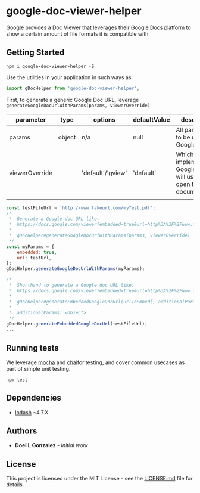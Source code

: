 # google-doc-viewer-helper

Google provides a Doc Viewer that leverages their [Google Docs](https://www.google.com/docs/about/) platform
to show a certain amount of file formats it is compatible with

## Getting Started

```
npm i google-doc-viewer-helper -S
```

Use the utilities in your application in such ways as:
```javascript
import gDocHelper from 'google-doc-viewer-helper';
```

First, to generate a generic Google Doc URL, leverage
`generateGoogleDocUrlWithParams(params, viewerOverride)`

| parameter      | type   | options           | defaultValue | description                                                           |
|----------------|--------|-------------------|--------------|-----------------------------------------------------------------------|
| params         | object | n/a               | null         | All parameters to be used in a Google Doc url                         |
| viewerOverride |        | 'default'/'gview' | 'default'    | Which viewer implementation Google Docs will use to open the document |
|                |        |                   |              |                                                                       |

```javascript
const testFileUrl = 'http://www.fakeurl.com/myTest.pdf';
/*
 *  Generate a Google doc URL like:
 *  https://docs.google.com/viewer?embedded=true&url=http%3A%2F%2Fwww.fakeurl.com%2FmyTest.pdf
 *  
 *  gDocHelper#generateGoogleDocUrlWithParams(params, viewerOverride)
 */
const myParams = {
    embedded: true,
    url: testUrl,
};
gDocHelper.generateGoogleDocUrlWithParams(myParams);

/*
 *  Shorthand to generate a Google doc URL like:
 *  https://docs.google.com/viewer?embedded=true&url=http%3A%2F%2Fwww.fakeurl.com%2FmyTest.pdf
 *  
 *  gDocHelper#generateEmbeddedGoogleDocUrl(urlToEmbed[, additionalParams][, viewerOverride]) 
 *  
 *  additionalParams: <Object>
 */
gDocHelper.generateEmbeddedGoogleDocUrl(testFileUrl);
...
```


## Running tests
We leverage [mocha](https://mochajs.org/) and [chai](http://www.chaijs.com/)for testing, and cover common usecases as 
part of simple unit testing.
```
npm test
```

## Dependencies
* [lodash](https://github.com/lodash/lodash) ~4.7.X
## Authors

* **Doel L Gonzalez** - *Initial work*

## License

This project is licensed under the MIT License - see the [LICENSE.md](LICENSE.md) file for details
